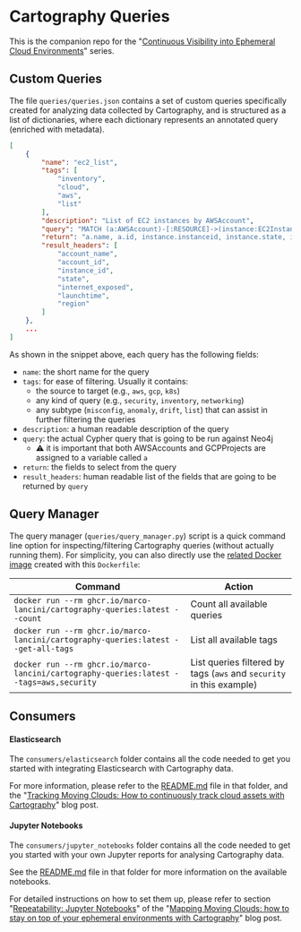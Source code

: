 # Cartography Queries

This is the companion repo for the "[Continuous Visibility into Ephemeral Cloud Environments](https://www.marcolancini.it/continuous-cloud-visibility/)" series.

## Custom Queries

The file `queries/queries.json` contains a set of custom queries specifically created for analyzing data collected by Cartography, and is structured as a list of dictionaries,
where each dictionary represents an annotated query (enriched with metadata).

```json
[
    {
        "name": "ec2_list",
        "tags": [
            "inventory",
            "cloud",
            "aws",
            "list"
        ],
        "description": "List of EC2 instances by AWSAccount",
        "query": "MATCH (a:AWSAccount)-[:RESOURCE]->(instance:EC2Instance) RETURN ",
        "return": "a.name, a.id, instance.instanceid, instance.state, instance.exposed_internet, instance.launchtime, instance.region ORDER BY a.name, instance.state, instance.exposed_internet",
        "result_headers": [
            "account_name",
            "account_id",
            "instance_id",
            "state",
            "internet_exposed",
            "launchtime",
            "region"
        ]
    },
    ...
]
```

As shown in the snippet above, each query has the following fields:

- `name`: the short name for the query
- `tags`: for ease of filtering. Usually it contains:
  - the source to target (e.g., `aws`, `gcp`, `k8s`)
  - any kind of query (e.g., `security`, `inventory`, `networking`)
  - any subtype (`misconfig`, `anomaly`, `drift`, `list`) that can assist in further filtering the queries
- `description`: a human readable description of the query
- `query`: the actual Cypher query that is going to be run against Neo4j
  - ⚠️ it is important that both AWSAccounts and GCPProjects are assigned to a variable called `a`
- `return`: the fields to select from the query
- `result_headers`: human readable list of the fields that are going to be returned by `query`

## Query Manager

The query manager (`queries/query_manager.py`) script is a quick command line option for inspecting/filtering Cartography queries (without actually running them).
For simplicity, you can also directly use the [related Docker image](https://github.com/users/marco-lancini/packages/container/package/cartography-queries) created with this `Dockerfile`:

| Command                                                                       | Action                                                               |
| ----------------------------------------------------------------------------- | -------------------------------------------------------------------- |
| `docker run --rm ghcr.io/marco-lancini/cartography-queries:latest --count`             | Count all available queries                                          |
| `docker run --rm ghcr.io/marco-lancini/cartography-queries:latest --get-all-tags`      | List all available tags                                              |
| `docker run --rm ghcr.io/marco-lancini/cartography-queries:latest --tags=aws,security` | List queries filtered by tags (`aws` and `security` in this example) |


## Consumers

#### Elasticsearch

The `consumers/elasticsearch` folder contains all the code needed to get you started with integrating Elasticsearch with Cartography data.

For more information, please refer to the [README.md](https://github.com/marco-lancini/cartography-queries/blob/master/consumers/elasticsearch/README.md) file in that folder, and the "[Tracking Moving Clouds: How to continuously track cloud assets with Cartography](https://www.marcolancini.it/2020/blog-tracking-moving-clouds-with-cartography)" blog post.

#### Jupyter Notebooks

The `consumers/jupyter_notebooks` folder contains all the code needed to get you started with your own Jupyter reports for analysing Cartography data.

See the [README.md](https://github.com/marco-lancini/cartography-queries/blob/master/consumers/jupyter_notebooks/README.md) file in that folder for more information on the available notebooks.

For detailed instructions on how to set them up, please refer to section "[Repeatability: Jupyter Notebooks](https://www.marcolancini.it/2020/blog-mapping-moving-clouds-with-cartography/#repeatability-jupyter-notebooks)" of the "[Mapping Moving Clouds: how to stay on top of your ephemeral environments with Cartography](https://www.marcolancini.it/2020/blog-mapping-moving-clouds-with-cartography)" blog post.
